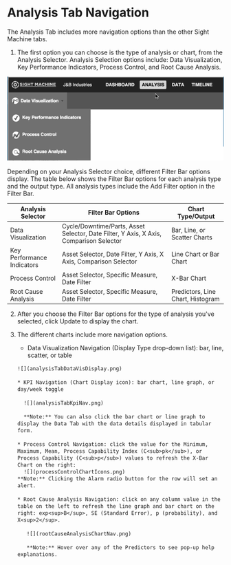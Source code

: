 # Analysis Tab Navigation

 The Analysis Tab includes more navigation options than the other Sight Machine tabs.
 
 1. The first option you can choose is the type of analysis or chart, from the Analysis Selector. Analysis Selection options include: Data Visualization, Key Performance Indicators, Process Control, and Root Cause Analysis.
 
   ![](analysisTabTopOptions.png)
  
 
  Depending on your Analysis Selector choice, different Filter Bar options display. The table below shows the Filter Bar options for each analysis type and the output type. All analysis types include the Add Filter option in the Filter Bar.
  
Analysis Selector | Filter Bar Options | Chart Type/Output
--- | --- | --- 
Data Visualization | Cycle/Downtime/Parts, Asset Selector, Date Filter, Y Axis, X Axis, Comparison Selector | Bar, Line, or Scatter Charts 
Key Performance Indicators | Asset Selector, Date Filter, Y Axis, X Axis, Comparison Selector | Line Chart or Bar Chart 
Process Control | Asset Selector, Specific Measure, Date Filter | X-Bar Chart 
Root Cause Analysis | Asset Selector, Specific Measure, Date Filter | Predictors, Line Chart, Histogram
  
 2. After you choose the Filter Bar options for the type of analysis you've selected, click Update to display the chart.
 3. The different charts include more navigation options.
  
       * Data Visualization Navigation (Display Type drop-down list): bar, line, scatter, or table
        
        ![](analysisTabDataVisDisplay.png)
          
        * KPI Navigation (Chart Display icon): bar chart, line graph, or day/week toggle
        
          ![](analysisTabKpiNav.png)
          
          **Note:** You can also click the bar chart or line graph to display the Data Tab with the data details displayed in tabular form.
          
        * Process Control Navigation: click the value for the Minimum, Maximum, Mean, Process Capability Index (C<sub>pk</sub>), or Process Capability (C<sub>p</sub>) values to refresh the X-Bar Chart on the right:
          ![](processControlChartIcons.png)
        **Note:** Clicking the Alarm radio button for the row will set an alert.
        
        * Root Cause Analysis Navigation: click on any column value in the table on the left to refresh the line graph and bar chart on the right: exp<sup>B</sup>, SE (Standard Error), p (probability), and X<sup>2</sup>.

           ![](rootCauseAnalysisChartNav.png)
           
           **Note:** Hover over any of the Predictors to see pop-up help explanations.

  
